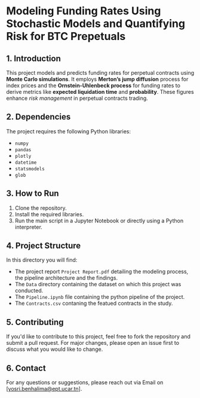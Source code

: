 # Modeling Funding Rates Using Stochastic Models and Quantifying Risk for BTC Prepetuals 

## 1. Introduction
This project models and predicts funding rates for perpetual contracts using **Monte Carlo simulations**. It employs **Merton’s jump diffusion** process for index prices and the **Ornstein-Uhlenbeck process** for funding rates to derive metrics like **expected liquidation time** and **probability**. These figures enhance *risk management* in perpetual contracts trading.

## 2. Dependencies

The project requires the following Python libraries:
- `numpy`
- `pandas`
- `plotly`
- `datetime`
- `statsmodels`
- `glob`

## 3. How to Run

1. Clone the repository.
2. Install the required libraries.
3. Run the main script in a Jupyter Notebook or directly using a Python interpreter.

## 4. Project Structure
In this directory you will find:
- The project report `Project Report.pdf` detailing the modeling process, the pipeline architecture and the findings.
- The `Data` directory containing the dataset on which this project was conducted.
- The `Pipeline.ipynb` file containing the python pipeline of the project.
- The `Contracts.csv` contaning the featued contracts in the study.

## 5. Contributing

If you'd like to contribute to this project, feel free to fork the repository and submit a pull request. For major changes, please open an issue first to discuss what you would like to change.

## 6. Contact

For any questions or suggestions, please reach out via Email on [yosri.benhalima@ept.ucar.tn].
